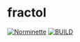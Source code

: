 # fractol

[![Norminette](https://github.com/GabrielVSMachado/fractol/actions/workflows/norminette.yml/badge.svg?branch=master)](https://github.com/GabrielVSMachado/fractol/actions/workflows/norminette.yml)
[![BUILD](https://github.com/GabrielVSMachado/fractol/actions/workflows/BUILD.yml/badge.svg)](https://github.com/GabrielVSMachado/fractol/actions/workflows/BUILD.yml)
